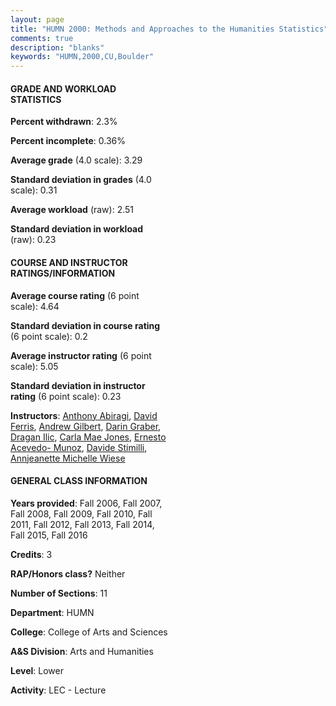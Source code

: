 ```yaml
---
layout: page
title: "HUMN 2000: Methods and Approaches to the Humanities Statistics"
comments: true
description: "blanks"
keywords: "HUMN,2000,CU,Boulder"
---
```

<head>
<script src="https://ajax.googleapis.com/ajax/libs/jquery/2.1.3/jquery.min.js"></script>
<script src="https://dl.dropboxusercontent.com/s/pc42nxpaw1ea4o9/highcharts.js?dl=0"></script>
<!-- <script src="../assets/js/highcharts.js"></script> -->
<style type="text/css">@font-face {
	font-family: "Bebas Neue";
	src: url(https://www.filehosting.org/file/details/544349/BebasNeue Regular.otf) format("opentype");
	}
	h1.Bebas { 
		font-family: "Bebas Neue", Verdana, Tahoma;
	}
</style>
</head>
<body>
	<div id="container" style="float: right; width: 45%; height: 88%; margin-left: 2.5%; margin-right: 2.5%;"></div>
	<script language="JavaScript">
		$(document).ready(function() {
		var chart = {type: 'column'};
		var title = {text: 'Grade Distribution'};
		var xAxis = {categories: ['A','B','C','D','F'],crosshair: true};
		var yAxis = {min: 0,title: {text: 'Percentage'}};
		var tooltip = {headerFormat: '<center><b><span style="font-size:20px">{point.key}</span></b></center>',
		               pointFormat: '<td style="padding:0"><b>{point.y:.1f}%</b></td>',
		               footerFormat: '</table>',shared: true,useHTML: true};
		var plotOptions = {column: {pointPadding: 0.0,borderWidth: 0}};  
		var credits = {enabled: false};var series= [{name: 'Percent',data: [52.38,33.6,9.38,2.23,2.41,]}];
		var json = {};
		json.chart = chart;
		json.title = title;
		json.tooltip = tooltip;
		json.xAxis = xAxis;
		json.yAxis = yAxis;  
		json.series = series;
		json.plotOptions = plotOptions;  
		json.credits = credits;
		$('#container').highcharts(json);
	});
	</script>
</body>
			   
#### GRADE AND WORKLOAD STATISTICS

**Percent withdrawn**: 2.3%

**Percent incomplete**: 0.36%

**Average grade** (4.0 scale): 3.29

**Standard deviation in grades** (4.0 scale): 0.31

**Average workload** (raw): 2.51

**Standard deviation in workload** (raw): 0.23

#### COURSE AND INSTRUCTOR RATINGS/INFORMATION

**Average course rating** (6 point scale): 4.64

**Standard deviation in course rating** (6 point scale): 0.2

**Average instructor rating** (6 point scale): 5.05

**Standard deviation in instructor rating** (6 point scale): 0.23

**Instructors**: <a href='../../instructors/Anthony_Abiragi'>Anthony Abiragi</a>, <a href='../../instructors/David_Ferris'>David Ferris</a>, <a href='../../instructors/Andrew_Gilbert'>Andrew Gilbert</a>, <a href='../../instructors/Darin_Graber'>Darin Graber</a>, <a href='../../instructors/Dragan_Ilic'>Dragan Ilic</a>, <a href='../../instructors/Carla_Mae_Jones'>Carla Mae Jones</a>, <a href='../../instructors/Ernesto_Acevedo-_Munoz'>Ernesto Acevedo- Munoz</a>, <a href='../../instructors/Davide_Stimilli'>Davide Stimilli</a>, <a href='../../instructors/Annjeanette_Michelle_Wiese'>Annjeanette Michelle Wiese</a>

#### GENERAL CLASS INFORMATION

**Years provided**: Fall 2006, Fall 2007, Fall 2008, Fall 2009, Fall 2010, Fall 2011, Fall 2012, Fall 2013, Fall 2014, Fall 2015, Fall 2016

**Credits**: 3

**RAP/Honors class?** Neither

**Number of Sections**: 11

**Department**: HUMN

**College**: College of Arts and Sciences

**A&S Division**: Arts and Humanities

**Level**: Lower

**Activity**: LEC - Lecture

